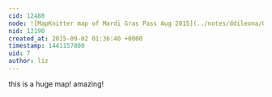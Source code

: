 ```yaml
---
cid: 12488
node: ![MapKnitter map of Mardi Gras Pass Aug 2015](../notes/ddileona/09-01-2015/mapknitter-map-of-mardi-gras-pass-aug-2015)
nid: 12190
created_at: 2015-09-02 01:36:40 +0000
timestamp: 1441157800
uid: 7
author: liz
---
```


this is a huge map! amazing!